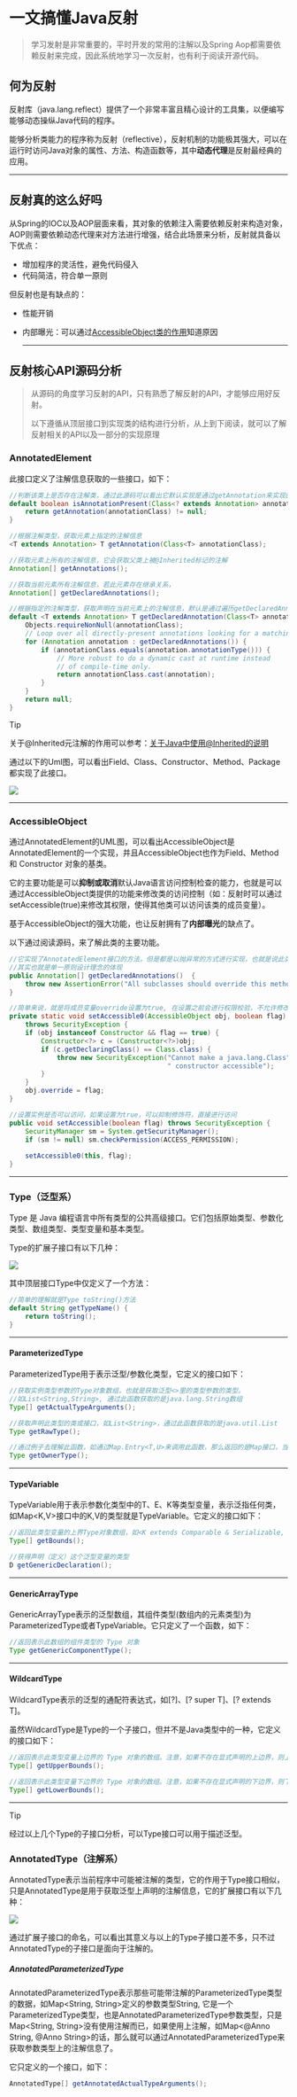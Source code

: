 # 一文搞懂Java反射

> 学习发射是非常重要的，平时开发的常用的注解以及Spring Aop都需要依赖反射来完成，因此系统地学习一次反射，也有利于阅读开源代码。

## 何为反射

反射库（java.lang.reflect）提供了一个非常丰富且精心设计的工具集，以便编写能够动态操纵Java代码的程序。

能够分析类能力的程序称为反射（reflective），反射机制的功能极其强大，可以在运行时访问Java对象的属性、方法、构造函数等，其中**动态代理**是反射最经典的应用。

------



## 反射真的这么好吗

从Spring的IOC以及AOP层面来看，其对象的依赖注入需要依赖反射来构造对象，AOP则需要依赖动态代理来对方法进行增强，结合此场景来分析，反射就具备以下优点：

- 增加程序的灵活性，避免代码侵入
- 代码简洁，符合单一原则

但反射也是有缺点的：

- 性能开销

- 内部曝光：可以通过[AccessibleObject类的作用](#AccessibleObject)知道原因

  ------

  

## 反射核心API源码分析

> 从源码的角度学习反射的API，只有熟悉了解反射的API，才能够应用好反射。
>
> 以下遵循从顶层接口到实现类的结构进行分析，从上到下阅读，就可以了解反射相关的API以及一部分的实现原理

### AnnotatedElement

此接口定义了注解信息获取的一些接口，如下：

```java
//判断该类上是否存在注解类，通过此源码可以看出它默认实现是通过getAnnotation来实现的
default boolean isAnnotationPresent(Class<? extends Annotation> annotationClass) {
    return getAnnotation(annotationClass) != null;
}

//根据注解类型，获取元素上指定的注解信息
<T extends Annotation> T getAnnotation(Class<T> annotationClass);

//获取元素上所有的注解信息，它会获取父类上被@Inherited标记的注解
Annotation[] getAnnotations();

//获取当前元素所有注解信息，若此元素存在继承关系，
Annotation[] getDeclaredAnnotations();

//根据指定的注解类型，获取声明在当前元素上的注解信息，默认是通过遍历getDeclaredAnnotations()获取的注解数组来实现。
default <T extends Annotation> T getDeclaredAnnotation(Class<T> annotationClass) {
    Objects.requireNonNull(annotationClass);
    // Loop over all directly-present annotations looking for a matching one
    for (Annotation annotation : getDeclaredAnnotations()) {
        if (annotationClass.equals(annotation.annotationType())) {
            // More robust to do a dynamic cast at runtime instead
            // of compile-time only.
            return annotationClass.cast(annotation);
        }
    }
    return null;
}
```
> [!tip]
> 关于@Inherited元注解的作用可以参考：[关于Java中使用@Inherited的说明](https://blog.csdn.net/snow_crazy/article/details/39381695)

通过以下的Uml图，可以看出Field、Class、Constructor、Method、Package都实现了此接口。

<img src="../img/AnnotatedElement.jpg">

------



### <span id = "AccessibleObject">AccessibleObject</span>

通过AnnotatedElement的UML图，可以看出AccessibleObject是AnnotatedElement的一个实现，并且AccessibleObject也作为Field、Method 和 Constructor 对象的基类。

它的主要功能是可以**抑制或取消**默认Java语言访问控制检查的能力，也就是可以通过AccessibleObject类提供的功能来修改类的访问控制（如：反射时可以通过setAccessible(true)来修改其权限，使得其他类可以访问该类的成员变量）。

基于AccessibleObject的强大功能，也让反射拥有了**内部曝光**的缺点了。

以下通过阅读源码，来了解此类的主要功能。

```java
//它实现了AnnotatedElement接口的方法，但是都是以抛异常的方式进行实现，也就是说此类仅仅是负责访问类权限授权的工作，获取注解等相关信息留给子类去实现
//其实也就是单一原则设计理念的体现
public Annotation[] getDeclaredAnnotations()  {
    throw new AssertionError("All subclasses should override this method");
}

//简单来说，就是将成员变量override设置为true, 在设置之前会进行权限校验，不允许修改constructor(构造器)的访问权限。
private static void setAccessible0(AccessibleObject obj, boolean flag)
    throws SecurityException {
    if (obj instanceof Constructor && flag == true) {
        Constructor<?> c = (Constructor<?>)obj;
        if (c.getDeclaringClass() == Class.class) {
            throw new SecurityException("Cannot make a java.lang.Class" +
                                        " constructor accessible");
        }
    }
    obj.override = flag;
}

//设置实例是否可以访问，如果设置为true，可以抑制修饰符，直接进行访问
public void setAccessible(boolean flag) throws SecurityException {
    SecurityManager sm = System.getSecurityManager();
    if (sm != null) sm.checkPermission(ACCESS_PERMISSION);
    
    setAccessible0(this, flag);
}
```

------



### Type（泛型系）

Type 是 Java 编程语言中所有类型的公共高级接口。它们包括原始类型、参数化类型、数组类型、类型变量和基本类型。

Type的扩展子接口有以下几种：

<img src="../img/Type.png">

其中顶层接口Type中仅定义了一个方法：

```java
//简单的理解就是Type toString()方法
default String getTypeName() {
    return toString();
}
```

------



#### ParameterizedType

ParameterizedType用于表示泛型/参数化类型，它定义的接口如下：

```java
//获取实例类型参数的Type对象数组，也就是获取泛型<>里的类型参数的类型。
//如List<String,String>, 通过此函数获取的是java.lang.String数组
Type[] getActualTypeArguments();

//获取声明此类型的类或接口，如List<String>，通过此函数获取的是java.util.List
Type getRawType();

//通过例子去理解此函数，如通过Map.Entry<T,U>来调用此函数，那么返回的是Map接口，当如果像List<T>这些接口，它属于顶层接口，那么此函数返回的是null
Type getOwnerType();
```

------



#### TypeVariable

TypeVariable用于表示参数化类型中的T、E、K等类型变量，表示泛指任何类，如Map<K,V>接口中的K,V的类型就是TypeVariable。它定义的接口如下：

```java
//返回此类型变量的上界Type对象数组，如<K extends Comparable & Serializable, V>，那么此函数返回的是[java.lang.Comparable,java.io.Serializable]
Type[] getBounds();

//获得声明（定义）这个泛型变量的类型
D getGenericDeclaration();
```

------



#### GenericArrayType

GenericArrayType表示的泛型数组，其组件类型(数组内的元素类型)为ParameterizedType或者TypeVariable。它只定义了一个函数，如下：

```java
//返回表示此数组的组件类型的 Type 对象
Type getGenericComponentType();
```

------



#### WildcardType

WildcardType表示的泛型的通配符表达式，如[?]、[? super T]、[? extends T]。

虽然WildcardType是Type的一个子接口，但并不是Java类型中的一种，它定义的接口如下：

```java
//返回表示此类型变量上边界的 Type 对象的数组。注意，如果不存在显式声明的上边界，则上边界为 Object
Type[] getUpperBounds();

//返回表示此类型变量下边界的 Type 对象的数组。注意，如果不存在显式声明的下边界，则下边界为类型 null。在此情况下，将返回长度为零的数组
Type[] getLowerBounds();
```

------

> [!tip]
> 经过以上几个Type的子接口分析，可以Type接口可以用于描述泛型。

### AnnotatedType（注解系）

AnnotatedType表示当前程序中可能被注解的类型，它的作用于Type接口相似，只是AnnotatedType是用于获取泛型上声明的注解信息，它的扩展接口有以下几种：

<img src="../img/AnnotatedType.png">

通过扩展子接口的命名，可以看出其意义与以上的Type子接口差不多，只不过AnnotatedType的子接口是面向于注解的。

##### AnnotatedParameterizedType

AnnotatedParameterizedType表示那些可能带注解的ParameterizedType类型的数据，如Map<String, String>定义的参数类型String, 它是一个ParameterizedType类型，也是AnnotatedParameterizedType参数类型，只是Map<String, String>没有使用注解而已，如果使用上注解，如Map<@Anno String, @Anno String>的话，那么就可以通过AnnotatedParameterizedType来获取参数类型上的注解信息了。

它只定义的一个接口，如下：

```java
AnnotatedType[] getAnnotatedActualTypeArguments();
```